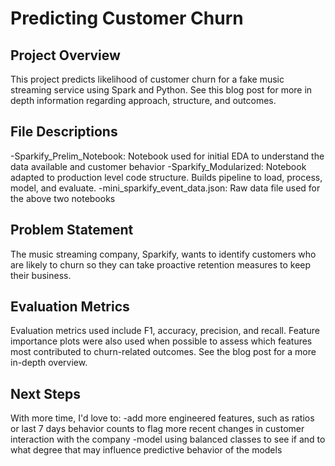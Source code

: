 # Predicting Customer Churn

## Project Overview
This project predicts likelihood of customer churn for a fake music streaming service using Spark and Python.  See this blog post for more in depth information regarding approach, structure, and outcomes.

## File Descriptions 
-Sparkify_Prelim_Notebook:  Notebook used for initial EDA to understand the data available and customer behavior
-Sparkify_Modularized:  Notebook adapted to production level code structure.  Builds pipeline to load, process, model, and evaluate.
-mini_sparkify_event_data.json: Raw data file used for the above two notebooks

## Problem Statement
The music streaming company, Sparkify, wants to identify customers who are likely to churn so they can take proactive retention measures to keep their business.

## Evaluation Metrics
Evaluation metrics used include F1, accuracy, precision, and recall.  Feature importance plots were also used when possible to assess which features most contributed to churn-related outcomes.  See the blog post for a more in-depth overview.

## Next Steps
With more time, I'd love to:
-add more engineered features, such as ratios or last 7 days behavior counts to flag more recent changes in customer interaction with the company
-model using balanced classes to see if and to what degree that may influence predictive behavior of the models



